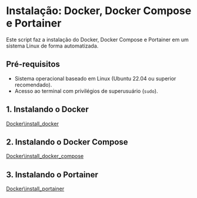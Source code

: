 # Instalação: Docker, Docker Compose e Portainer

Este script faz a instalação do Docker, Docker Compose e Portainer em um sistema Linux de forma automatizada.

## Pré-requisitos

- Sistema operacional baseado em Linux (Ubuntu 22.04 ou superior recomendado).
- Acesso ao terminal com privilégios de superusuário (`sudo`).

## 1. Instalando o Docker

[Docker\install_docker](https://github.com/servicesjk/Public/blob/main/UbuntuServer%2024.04%20LTS/Docker/install_docker.sh)

## 2. Instalando o Docker Compose

[Docker\install_docker_compose](https://github.com/servicesjk/Public/blob/main/UbuntuServer%2024.04%20LTS/Docker/install_docker_compose.sh)

## 3. Instalando o Portainer

[Docker\install_portainer](https://github.com/servicesjk/Public/blob/main/UbuntuServer%2024.04%20LTS/Docker/install_portainer.sh)


